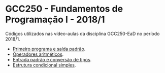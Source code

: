 # GCC250 - Fundamentos de Programação I - 2018/1
Códigos utilizados nas vídeo-aulas da disciplina GCC250-EaD no período 2018/1.
* [Primeiro programa e saída padrão](https://github.com/gcc250-ead/2018-1/tree/master/Primeiro%20programa%20e%20sa%C3%ADda%20padr%C3%A3o).
* [Operadores aritméticos](https://github.com/gcc250-ead/2018-1/tree/master/Operadores%20aritm%C3%A9ticos).
* [Entrada padrão e conversão de tipos](https://github.com/gcc250-ead/2018-1/tree/master/Entrada%20padr%C3%A3o%20e%20conversao%20de%20tipos).
* [Estrutura condicional simples](https://github.com/gcc250-ead/2018-1/tree/master/Estrutura%20condicional%20simples).






